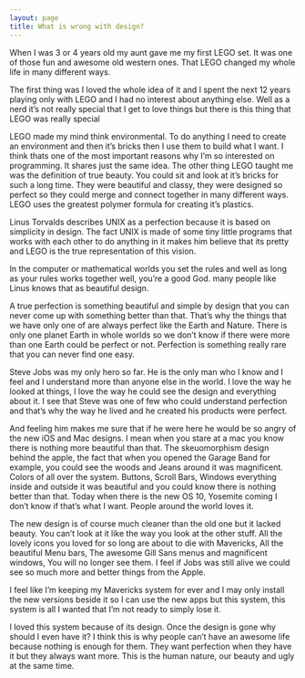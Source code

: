 ```yaml
---
layout: page
title: What is wrong with design?
---
```


When I was 3 or 4 years old my aunt gave me my first LEGO set. It was one of those fun and awesome old western ones. That LEGO changed my whole life in many different ways.<br>

The first thing was I loved the whole idea of it and I spent the next 12 years playing only with LEGO and I had no interest about anything else. Well as a nerd it’s not really special that I get to love things but there is this thing that LEGO was really special<br>

LEGO made my mind think environmental. To do anything I need to create an environment and then it’s bricks then I use them to build what I want. I think thats one of the most important reasons why I’m so interested on programming. It shares just the same idea. The other thing LEGO taught me was the definition of true beauty. You could sit and look at it’s bricks for such a long time. They were beautiful and classy, they were designed so perfect so they could merge and connect together in many different ways. LEGO uses the greatest polymer formula for creating it’s plastics.<br>

Linus Torvalds describes UNIX as a perfection because it is based on simplicity in design. The fact UNIX is made of some tiny little programs that works with each other to do anything in it makes him believe that its pretty and LEGO is the true representation of this vision.<br>

In the computer or mathematical worlds you set the rules and well as long as your rules works together well, you’re a good God. many people like Linus knows that as beautiful design.<br>

A true perfection is something beautiful and simple by design that you can never come up with something better than that. That’s why the things that we have only one of are always perfect like the Earth and Nature. There is only one planet Earth in whole worlds so we don’t know if there were more than one Earth could be perfect or not. Perfection is something really rare that you can never find one easy.<br>

Steve Jobs was my only hero so far. He is the only man who I know and I feel and I understand more than anyone else in the world. I love the way he looked at things, I love the way he could see the design and everything about it. I see that Steve was one of few who could understand perfection and that’s why the way he lived and he created his products were perfect.<br>

And feeling him makes me sure that if he were here he would be so angry of the new iOS and Mac designs. I mean when you stare at a mac you know there is nothing more beautiful than that. The skeuomorphism design behind the apple, the fact that when you opened the Garage Band for example, you could see the woods and Jeans around it was magnificent. Colors of all over the system. Buttons, Scroll Bars, Windows everything inside and outside it was beautiful and you could know there is nothing better than that. Today when there is the new OS 10, Yosemite coming I don’t know if that’s what I want. People around the world loves it.<br>

The new design is of course much cleaner than the old one but it lacked beauty. You can’t look at it like the way you look at the other stuff. All the lovely icons you loved for so long are about to die with Mavericks, All the beautiful Menu bars, The awesome Gill Sans menus and magnificent windows, You will no longer see them. I feel if Jobs was still alive we could see so much more and better things from the Apple.<br>

I feel like I’m keeping my Mavericks system for ever and I may only install the new versions beside it so I can use the new apps but this system, this system is all I wanted that I’m not ready to simply lose it.<br>

I loved this system because of its design. Once the design is gone why should I even have it? I think this is why people can’t have an awesome life because nothing is enough for them. They want perfection when they have it but they always want more. This is the human nature, our beauty and ugly at the same time.